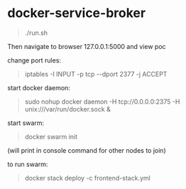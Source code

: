 # docker-service-broker



>./run.sh

Then navigate to browser 127.0.0.1:5000 and view poc


change port rules:

>iptables -I INPUT -p tcp --dport 2377 -j ACCEPT

start docker daemon:

>sudo nohup docker daemon -H tcp://0.0.0.0:2375 -H unix:///var/run/docker.sock &

start swarm:

>docker swarm init

(will print in console command for other nodes to join)

to run swarm:

>docker stack deploy -c frontend-stack.yml <name it>
